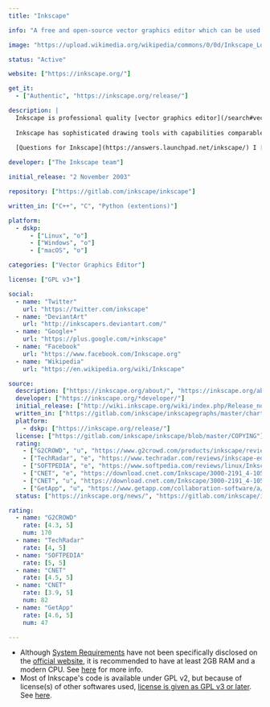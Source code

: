 ```yaml
---
title: "Inkscape"

info: "A free and open-source vector graphics editor which can be used to create or edit vector graphics such as illustrations, diagrams, line arts, charts, logos and complex paintings"

image: "https://upload.wikimedia.org/wikipedia/commons/0/0d/Inkscape_Logo.svg"

status: "Active"

website: ["https://inkscape.org/"]

get_it:
  - ["Authentic", "https://inkscape.org/release/"]

description: |
  Inkscape is professional quality [vector graphics editor](/search#vector_graphics_editor) software which runs on Windows, Mac OS X and GNU/Linux. 
  
  Inkscape has sophisticated drawing tools with capabilities comparable to Adobe Illustrator, CorelDRAW and Xara Xtreme. It can import and export various file formats, including SVG, AI, EPS, PDF, PS and PNG. It has a comprehensive feature set, a simple interface, multi-lingual support and is designed to be extensible; users can customize Inkscape's functionality with add-ons. Inkscape uses Scalable Vector Graphics (SVG), an open XML-based W3C standard, as the native format.
  
  [Questions for Inkscape](https://answers.launchpad.net/inkscape/) I [News](https://inkscape.org/news/) I [Community Forum](https://forum.inkscapecommunity.com/index.php?action=forum) I [Wiki](http://wiki.inkscape.org/wiki/index.php/Inkscape) I [IRC](irc://irc.freenode.org/#inkscape) I [Mailing lists](https://inkscape.org/community/mailing-lists/) I [FAQ](https://inkscape.org/learn/faq/)

developer: ["The Inkscape team"]

initial_release: "2 November 2003"

repository: ["https://gitlab.com/inkscape/inkscape"]

written_in: ["C++", "C", "Python (extentions)"]

platform:
  - dskp:
      - ["Linux", "o"]
      - ["Windows", "o"]
      - ["macOS", "o"]

categories: ["Vector Graphics Editor"]

license: ["GPL v3+"]

social:
  - name: "Twitter"
    url: "https://twitter.com/inkscape"
  - name: "DeviantArt"
    url: "http://inkscapers.deviantart.com/"
  - name: "Google+"
    url: "https://plus.google.com/+inkscape"
  - name: "Facebook"
    url: "https://www.facebook.com/Inkscape.org"
  - name: "Wikipedia"
    url: "https://en.wikipedia.org/wiki/Inkscape"

source:
  description: ["https://inkscape.org/about/", "https://inkscape.org/about/overview/"]
  developer: ["https://inkscape.org/*developer/"]
  initial_release: ["http://wiki.inkscape.org/wiki/index.php/Release_notes/0.35", "https://en.wikipedia.org/w/index.php?title=Inkscape&oldid=878990429", "http://wiki.inkscape.org/wiki/index.php/InkscapeHistory"]
  written_in: ["https://gitlab.com/inkscape/inkscapegraphs/master/charts", "https://en.wikipedia.org/w/index.php?title=Inkscape&oldid=878990429"]
  platform:
    - dskp: ["https://inkscape.org/release/"]
  license: ["https://gitlab.com/inkscape/inkscape/blob/master/COPYING"]
  rating:
    - ["G2CROWD", "u", "https://www.g2crowd.com/products/inkscape/reviews"]
    - ["TechRadar", "e", "https://www.techradar.com/reviews/inkscape-editor"]
    - ["SOFTPEDIA", "e", "https://www.softpedia.com/reviews/linux/Inkscape-26626.shtml"]
    - ["CNET", "e", "https://download.cnet.com/Inkscape/3000-2191_4-10527269.html"]
    - ["CNET", "u", "https://download.cnet.com/Inkscape/3000-2191_4-10527269.html"]
    - ["GetApp", "u", "https://www.getapp.com/collaboration-software/a/inkscape-business-graphics-software/reviews/"]
  status: ["https://inkscape.org/news/", "https://gitlab.com/inkscape/inkscape/graphs/master/"]

rating:
  - name: "G2CROWD"
    rate: [4.3, 5]
    num: 170
  - name: "TechRadar"
    rate: [4, 5]
  - name: "SOFTPEDIA"
    rate: [5, 5]
  - name: "CNET"
    rate: [4.5, 5]
  - name: "CNET"
    rate: [3.9, 5]
    num: 82
  - name: "GetApp"
    rate: [4.6, 5]
    num: 47

---
```

  * Although [System Requirements](#sysreq) have not been specifically disclosed on the [official website](https://inkscape.org/), it is recommended to have at least 2GB RAM and a modern CPU. See [here](https://forum.inkscapecommunity.com/index.php?PHPSESSID=iit20pe7v0u5o89lc41bihb216&action=articles;sa=view;article=35) for more info.
  * Most of Inkscape's code is available under GPL v2, but because of license(s) of other softwares used, [license is given as GPL v3 or later](#license). See [here](https://gitlab.com/inkscape/inkscape/blob/master/COPYING).